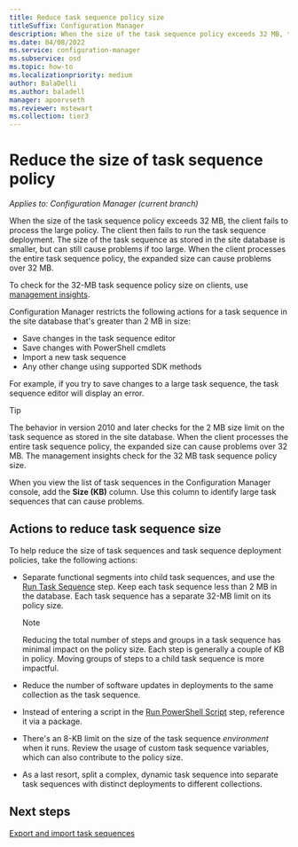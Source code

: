 ```yaml
---
title: Reduce task sequence policy size
titleSuffix: Configuration Manager
description: When the size of the task sequence policy exceeds 32 MB, the client fails to process the large policy. The client then fails to run the task sequence deployment. Manage the size of task sequence policy to reduce deployment failures.
ms.date: 04/08/2022
ms.service: configuration-manager
ms.subservice: osd
ms.topic: how-to
ms.localizationpriority: medium
author: BalaDelli
ms.author: baladell
manager: apoorvseth
ms.reviewer: mstewart
ms.collection: tier3
---
```


# Reduce the size of task sequence policy

*Applies to: Configuration Manager (current branch)*

<!--6982275-->
When the size of the task sequence policy exceeds 32 MB, the client fails to process the large policy. The client then fails to run the task sequence deployment. The size of the task sequence as stored in the site database is smaller, but can still cause problems if too large. When the client processes the entire task sequence policy, the expanded size can cause problems over 32 MB.

To check for the 32-MB task sequence policy size on clients, use [management insights](../../core/servers/manage/management-insights.md#operating-system-deployment).

Configuration Manager restricts the following actions for a task sequence in the site database that's greater than 2 MB in size:<!--6888853-->

- Save changes in the task sequence editor
- Save changes with PowerShell cmdlets
- Import a new task sequence
- Any other change using supported SDK methods

For example, if you try to save changes to a large task sequence, the task sequence editor will display an error.

> [!TIP]
> The behavior in version 2010 and later checks for the 2 MB size limit on the task sequence as stored in the site database. When the client processes the entire task sequence policy, the expanded size can cause problems over 32 MB. The management insights check for the 32 MB task sequence policy size.

When you view the list of task sequences in the Configuration Manager console, add the **Size (KB)** column. Use this column to identify large task sequences that can cause problems.<!--7645732-->

## Actions to reduce task sequence size

To help reduce the size of task sequences and task sequence deployment policies, take the following actions:

- Separate functional segments into child task sequences, and use the [Run Task Sequence](../understand/task-sequence-steps.md#child-task-sequence) step. Keep each task sequence less than 2 MB in the database. Each task sequence has a separate 32-MB limit on its policy size.

    > [!NOTE]
    > Reducing the total number of steps and groups in a task sequence has minimal impact on the policy size. Each step is generally a couple of KB in policy. Moving groups of steps to a child task sequence is more impactful.

- Reduce the number of software updates in deployments to the same collection as the task sequence.

- Instead of entering a script in the [Run PowerShell Script](../understand/task-sequence-steps.md#BKMK_RunPowerShellScript) step, reference it via a package.

- There's an 8-KB limit on the size of the task sequence _environment_ when it runs. Review the usage of custom task sequence variables, which can also contribute to the policy size.

- As a last resort, split a complex, dynamic task sequence into separate task sequences with distinct deployments to different collections.

## Next steps

[Export and import task sequences](export-import-task-sequences.md)
